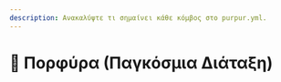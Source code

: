 ```yaml
---
description: Ανακαλύψτε τι σημαίνει κάθε κόμβος στο purpur.yml.
---
```


# 🦑 Πορφύρα (Παγκόσμια Διάταξη)
